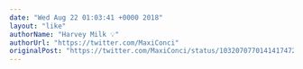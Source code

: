 ```yaml
---
date: "Wed Aug 22 01:03:41 +0000 2018"
layout: "like"
authorName: "Harvey Milk 💡"
authorUrl: "https://twitter.com/MaxiConci"
originalPost: "https://twitter.com/MaxiConci/status/1032070770141417472"
---
```

